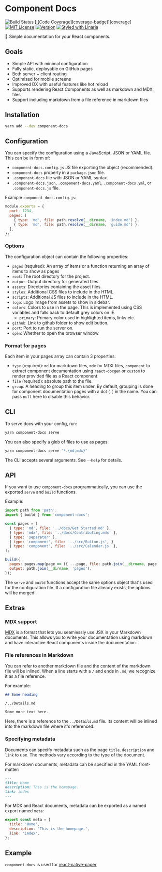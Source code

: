 # Component Docs

[![Build Status][build-badge]][build]
[![Code Coverage][coverage-badge]][coverage]
[![MIT License][license-badge]][license]
[![Version][version-badge]][package]
[![Styled with Linaria][linaria-badge]][linaria]

📝 Simple documentation for your React components.

## Goals

- Simple API with minimal configuration
- Fully static, deployable on GitHub pages
- Both server + client routing
- Optimized for mobile screens
- Improved DX with useful features like hot reload
- Supports rendering React Components as well as markdown and MDX files
- Support including markdown from a file reference in markdown files

## Installation

```sh
yarn add --dev component-docs
```

## Configuration

You can specify the configuration using a JavaScript, JSON or YAML file. This can be in form of:

- `component-docs.config.js` JS file exporting the object (recommended).
- `component-docs` property in a `package.json` file.
- `.component-docs` file with JSON or YAML syntax.
- `.component-docs.json`, `.component-docs.yaml`, `.component-docs.yml`, or `.component-docs.js` file.

Example `component-docs.config.js`:

```js
module.exports = {
  port: 1234,
  pages: [
    { type: 'md', file: path.resolve(__dirname, 'index.md') },
    { type: 'md', file: path.resolve(__dirname, 'guide.md') },
  ],
};
```

### Options

The configuration object can contain the following properties:

- `pages` (required): An array of items or a function returning an array of items to show as pages
- `root`: The root directory for the project.
- `output`: Output directory for generated files.
- `assets`: Directories containing the asset files.
- `styles`: Additional CSS files to include in the HTML.
- `scripts`: Additional JS files to include in the HTML.
- `logo`: Logo image from assets to show in sidebar.
- `colors`: Colors to use in the page. This is implemented using CSS variables and falls back to default grey colors on IE.
  - `primary`: Primary color used in highlighted items, links etc.
- `github`: Link to github folder to show edit button.
- `port`: Port to run the server on.
- `open`: Whether to open the browser window.

### Format for pages

Each item in your pages array can contain 3 properties:

- `type` (required): `md` for markdown files, `mdx` for MDX files, `component` to extract component documentation using `react-docgen` or `custom` to render provided file as a React component.
- `file` (required): absolute path to the file.
- `group`: A heading to group this item under. By default, grouping is done for component documentation pages with a dot (`.`) in the name. You can pass `null` here to disable this behavior.

## CLI

To serve docs with your config, run:

```sh
yarn component-docs serve
```

You can also specify a glob of files to use as pages:

```sh
yarn component-docs serve "*.{md,mdx}"
```

The CLI accepts several arguments. See `--help` for details.

## API

If you want to use `component-docs` programmatically, you can use the exported `serve` and `build` functions.

Example:

```js
import path from 'path';
import { build } from 'component-docs';

const pages = [
  { type: 'md', file: '../docs/Get Started.md' },
  { type: 'mdx', file: '../docs/Contributing.mdx' },
  { type: 'separator' },
  { type: 'component', file: '../src/Button.js', }
  { type: 'component', file: '../src/Calendar.js' },
];

build({
  pages: pages.map(page => ({ ...page, file: path.join(__dirname, page.file) })),
  output: path.join(__dirname, 'pages'),
});
```

The `serve` and `build` functions accept the same options object that's used for the configuration file. If a configuration file already exists, the options will be merged.

## Extras

### MDX support

[MDX](https://mdxjs.com/) is a format that lets you seamlessly use JSX in your Markdown documents. This allows you to write your documentation using markdown and have interactive React components inside the documentation.

### File references in Markdown

You can refer to another markdown file and the content of the markdown file will be inlined. When a line starts with a `/` and ends in `.md`, we recognize it as a file reference.

For example:

```md
## Some heading

​/../Details.md

Some more text here.
```

Here, there is a reference to the `../Details.md` file. Its content will be inlined into the markdown file where it's referenced.

### Specifying metadata

Documents can specify metadata such as the page `title`, `description` and `link` to use. The methods vary according to the type of the document.

For markdown documents, metadata can be specified in the YAML front-matter:

```md
---
title: Home
description: This is the homepage.
link: index
---
```

For MDX and React documents, metadata can be exported as a named export named `meta`:

```js
export const meta = {
  title: 'Home',
  description: 'This is the homepage.',
  link: 'index',
};
```

## Example

`component-docs` is used for [react-native-paper](https://callstack.github.io/react-native-paper)

<!-- badges -->

[build-badge]: https://img.shields.io/circleci/project/github/callstack/component-docs/master.svg?style=flat-square
[build]: https://circleci.com/gh/callstack/component-docs
[license-badge]: https://img.shields.io/npm/l/babel-test.svg?style=flat-square
[license]: https://opensource.org/licenses/MIT
[version-badge]: https://img.shields.io/npm/v/babel-test.svg?style=flat-square
[package]: https://www.npmjs.com/package/babel-test
[linaria-badge]: https://img.shields.io/badge/styled_with-linaria-de2d68.svg?style=flat-square
[linaria]: https://github.com/callstack/linaria
